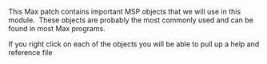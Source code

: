 This Max patch contains important MSP objects that we will use in this module.  These objects are probably the most commonly used and can be found in most Max programs.

If you right click on each of the objects you will be able to pull up a help and reference file
